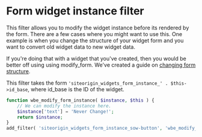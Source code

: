 # Form widget instance filter

This filter allows you to modify the widget instance before its rendered by the form. There are a few cases where you might want to use this. One example is when you change the structure of your widget form and you want to convert old widget data to new widget data.

If you're doing that with a widget that you've created, then you would be better off using using modify_form. We've created a guide on [changing form structure](../../tutorials/changing-form-structure.md).

This filter takes the form `'siteorigin_widgets_form_instance_' . $this->id_base`, where id_base is the ID of the widget.

```php
function wbe_modify_form_instance( $instance, $this ) {
	// We can modify the instance here.
	$instance['text'] = 'Never Change!';
	return $instance;
}
add_filter( 'siteorigin_widgets_form_instance_sow-button', 'wbe_modify_form_instance', 10, 2);
```

